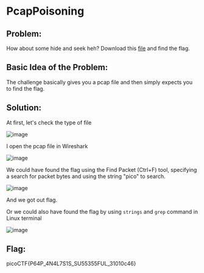 # PcapPoisoning

## Problem:

How about some hide and seek heh?
Download this [file](https://artifacts.picoctf.net/c/377/trace.pcap) and find the flag.

## Basic Idea of the Problem:

The challenge basically gives you a pcap file and then simply expects you to find the flag. 

## Solution:

At first, let's check the type of file

![image](https://github.com/user-attachments/assets/ef8d0f0d-622f-49bb-993e-3cc0908d93a5)

I open the pcap file in Wireshark

![image](https://github.com/user-attachments/assets/bfa93ab0-5083-4bba-8055-477640e295d2)

We could have found the flag using the Find Packet (Ctrl+F) tool, specifying a search for packet bytes and using the string "pico" to search.

![image](https://github.com/user-attachments/assets/f1fa6a2b-9a33-4a48-aca7-824d61e26f47)

And we got out flag.

Or we could also have found the flag by using `strings` and `grep` command in Linux terminal

![image](https://github.com/user-attachments/assets/ce250b01-cb57-4ead-a105-ac2eaaba3669)

## Flag:

picoCTF{P64P_4N4L7S1S_SU55355FUL_31010c46}
